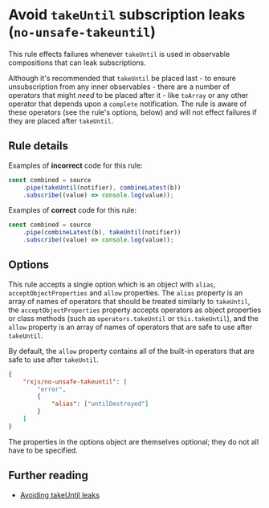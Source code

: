 # Avoid `takeUntil` subscription leaks (`no-unsafe-takeuntil`)

This rule effects failures whenever `takeUntil` is used in observable compositions that can leak subscriptions.

Although it's recommended that `takeUntil` be placed last - to ensure unsubscription from any inner observables - there are a number of operators that might _need_ to be placed after it - like `toArray` or any other operator that depends upon a `complete` notification. The rule is aware of these operators (see the rule's options, below) and will not effect failures if they are placed after `takeUntil`.

## Rule details

Examples of **incorrect** code for this rule:

```ts
const combined = source
    .pipe(takeUntil(notifier), combineLatest(b))
    .subscribe((value) => console.log(value));
```

Examples of **correct** code for this rule:

```ts
const combined = source
    .pipe(combineLatest(b), takeUntil(notifier))
    .subscribe((value) => console.log(value));
```

## Options

This rule accepts a single option which is an object with `alias`, `acceptObjectProperties` and `allow` properties. The `alias` property is an array of names of operators that should be treated similarly to `takeUntil`, the `acceptObjectProperties` property accepts operators as object properties or class methods (such as `operators.takeUntil` or `this.takeUntil`), and the `allow` property is an array of names of operators that are safe to use after `takeUntil`.

By default, the `allow` property contains all of the built-in operators that are safe to use after `takeUntil`.

```json
{
    "rxjs/no-unsafe-takeuntil": [
        "error",
        {
            "alias": ["untilDestroyed"]
        }
    ]
}
```

The properties in the options object are themselves optional; they do not all have to be specified.

## Further reading

-   [Avoiding takeUntil leaks](https://ncjamieson.com/avoiding-takeuntil-leaks/)
